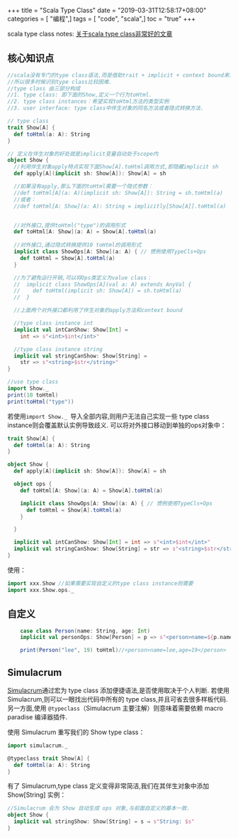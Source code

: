 +++
title = "Scala Type Class"
date = "2019-03-31T12:58:17+08:00"
categories = [ "编程",]
tags = [ "code", "scala",]
toc = "true"
+++

 
scala type class notes: 
[关于scala type class非常好的文章](https://scalac.io/typeclasses-in-scala)

<!--more-->

## 核心知识点
```scala
//scala没有专门的type class语法,而是借助trait + implicit + context bound来实现的,
//所以很多时候识别type class比较困难.
//type class 由三部分构成
//1. type class: 即下面的Show,定义一个行为toHtml.
//2. type class instances：希望实现toHtml方法的类型实例
//3. user interface: type class中伴生对象的同名方法或者隐式转换方法.

// type class
trait Show[A] {
  def toHtml(a: A): String
}

// 定义在伴生对象的好处就是implicit变量自动处于scope内
object Show {
  //利用伴生对象apply特点实现下面Show[A].toHtml调用方式,即隐藏implicit sh
  def apply[A](implicit sh: Show[A]): Show[A] = sh

  //如果没有apply,那么下面的toHtml需要一个隐式参数：
  //def toHtml[A](a: A)(implicit sh: Show[A]): String = sh.toHtml(a)
  //或者：
  //def toHtml[A: Show](a: A): String = implicitly[Show[A]].toHtml(a)


  //对外接口,提供toHtml("type")的调用形式
  def toHtml[A: Show](a: A) = Show[A].toHtml(a)
  
  //对外接口,通过隐式转换提供10 toHtml的调用形式
  implicit class ShowOps[A: Show](a: A) { // 惯例使用TypeCls+Ops
    def toHtml = Show[A].toHtml(a)
  }

  //为了避免运行开销,可以将Ops类定义为value class：
  //  implicit class ShowOps[A](val a: A) extends AnyVal {
  //    def toHtml(implicit sh: Show[A]) = sh.toHtml(a)
  //  }

  //上面两个对外接口都利用了伴生对象的apply方法和context bound

  //type class instance int
  implicit val intCanShow: Show[Int] =
    int => s"<int>$int</int>"

  //type class instance string
  implicit val stringCanShow: Show[String] =
    str => s"<string>$str</string>"
}

//use type class
import Show._
print(10 toHtml)
print(toHtml("type"))
```

若使用`import Show._ `导入全部内容,则用户无法自己实现一些 type class instance则会覆盖默认实例导致歧义.
可以将对外接口移动到单独的ops对象中：
```scala
trait Show[A] {
  def toHtml(a: A): String
}

object Show {
  def apply[A](implicit sh: Show[A]): Show[A] = sh

  object ops {
    def toHtml[A: Show](a: A) = Show[A].toHtml(a)

    implicit class ShowOps[A: Show](a: A) { // 惯例使用TypeCls+Ops
      def toHtml = Show[A].toHtml(a)
    }

  }

  implicit val intCanShow: Show[Int] = int => s"<int>$int</int>"
  implicit val stringCanShow: Show[String] = str => s"<string>$str</string>"
}
```
使用：
```scala
import xxx.Show //如果需要实现自定义的type class instance则需要
import xxx.Show.ops._
```

## 自定义
```scala
    case class Person(name: String, age: Int)
    implicit val personOps: Show[Person] = p => s"<person>name=${p.name},age=${p.age}</person>"

    print(Person("lee", 19) toHtml)//<person>name=lee,age=19</person>

```

## Simulacrum

[Simulacrum](https://github.com/typelevel/simulacrum)通过宏为 type class 添加便捷语法,是否使用取决于个人判断.
若使用 Simulacrum,则可以一眼找出代码中所有的 type class,并且可省去很多样板代码.
另一方面,使用 `@typeclass`（Simulacrum 主要注解）则意味着需要依赖 macro paradise 编译器插件.

使用 Simulacrum 重写我们的 Show type class：
```scala
import simulacrum._

@typeclass trait Show[A] {
  def toHtml(a: A): String
}
```
有了 Simulacrum,type class 定义变得非常简洁,我们在其伴生对象中添加 Show[String] 实例：

```scala
//Simulacrum 会为 Show 自动生成 ops 对象,与前面自定义的基本一致.
object Show {
  implicit val stringShow: Show[String] = s ⇒ s"String: $s"
}
```